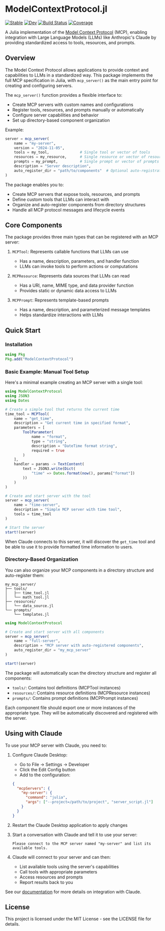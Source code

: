 # ModelContextProtocol.jl

[![Stable](https://img.shields.io/badge/docs-stable-blue.svg)](https://JuliaSMLM.github.io/ModelContextProtocol.jl/stable/)
[![Dev](https://img.shields.io/badge/docs-dev-blue.svg)](https://JuliaSMLM.github.io/ModelContextProtocol.jl/dev/)
[![Build Status](https://github.com/JuliaSMLM/ModelContextProtocol.jl/actions/workflows/CI.yml/badge.svg?branch=main)](https://github.com/JuliaSMLM/ModelContextProtocol.jl/actions/workflows/CI.yml?query=branch%3Amain)
[![Coverage](https://codecov.io/gh/JuliaSMLM/ModelContextProtocol.jl/branch/main/graph/badge.svg)](https://codecov.io/gh/JuliaSMLM/ModelContextProtocol.jl)

A Julia implementation of the [Model Context Protocol](https://github.com/modelcontextprotocol) (MCP), enabling integration with Large Language Models (LLMs) like Anthropic's Claude by providing standardized access to tools, resources, and prompts.

## Overview

The Model Context Protocol allows applications to provide context and capabilities to LLMs in a standardized way. This package implements the full MCP specification in Julia, with `mcp_server()` as the main entry point for creating and configuring servers.

The `mcp_server()` function provides a flexible interface to:
- Create MCP servers with custom names and configurations
- Register tools, resources, and prompts manually or automatically
- Configure server capabilities and behavior
- Set up directory-based component organization

Example:
```julia
server = mcp_server(
    name = "my-server",
    version = "2024-11-05",
    tools = my_tool,              # Single tool or vector of tools
    resources = my_resource,      # Single resource or vector of resources
    prompts = my_prompt,          # Single prompt or vector of prompts
    description = "Server description",
    auto_register_dir = "path/to/components"  # Optional auto-registration
)
```

The package enables you to:
- Create MCP servers that expose tools, resources, and prompts
- Define custom tools that LLMs can interact with
- Organize and auto-register components from directory structures
- Handle all MCP protocol messages and lifecycle events

## Core Components

The package provides three main types that can be registered with an MCP server:

1. `MCPTool`: Represents callable functions that LLMs can use
   - Has a name, description, parameters, and handler function
   - LLMs can invoke tools to perform actions or computations

2. `MCPResource`: Represents data sources that LLMs can read
   - Has a URI, name, MIME type, and data provider function
   - Provides static or dynamic data access to LLMs

3. `MCPPrompt`: Represents template-based prompts
   - Has a name, description, and parameterized message templates
   - Helps standardize interactions with LLMs

## Quick Start

### Installation

```julia
using Pkg
Pkg.add("ModelContextProtocol")
```

### Basic Example: Manual Tool Setup

Here's a minimal example creating an MCP server with a single tool:

```julia
using ModelContextProtocol
using JSON3
using Dates

# Create a simple tool that returns the current time
time_tool = MCPTool(
    name = "get_time",
    description = "Get current time in specified format",
    parameters = [
        ToolParameter(
            name = "format",
            type = "string",
            description = "DateTime format string",
            required = true
        )
    ],
    handler = params -> TextContent(
        text = JSON3.write(Dict(
            "time" => Dates.format(now(), params["format"])
        ))
    )
)

# Create and start server with the tool
server = mcp_server(
    name = "time-server",
    description = "Simple MCP server with time tool",
    tools = time_tool
)

# Start the server
start!(server)
```

When Claude connects to this server, it will discover the `get_time` tool and be able to use it to provide formatted time information to users.

### Directory-Based Organization

You can also organize your MCP components in a directory structure and auto-register them:

```
my_mcp_server/
├── tools/
│   ├── time_tool.jl
│   └── math_tool.jl
├── resources/
│   └── data_source.jl
└── prompts/
    └── templates.jl
```

```julia
using ModelContextProtocol

# Create and start server with all components
server = mcp_server(
    name = "full-server",
    description = "MCP server with auto-registered components",
    auto_register_dir = "my_mcp_server"
)

start!(server)
```

The package will automatically scan the directory structure and register all components:
- `tools/`: Contains tool definitions (MCPTool instances)
- `resources/`: Contains resource definitions (MCPResource instances)
- `prompts/`: Contains prompt definitions (MCPPrompt instances)

Each component file should export one or more instances of the appropriate type. They will be automatically discovered and registered with the server.

## Using with Claude

To use your MCP server with Claude, you need to:

1. Configure Claude Desktop:
   - Go to File → Settings → Developer
   - Click the Edit Config button
   - Add to the configuration:
   ```json
   {
     "mcpServers": {
       "my-server": {
         "command": "julia",
         "args": ["--project=/path/to/project", "server_script.jl"]
       }
     }
   }
   ```

2. Restart the Claude Desktop application to apply changes

3. Start a conversation with Claude and tell it to use your server:
   ```
   Please connect to the MCP server named "my-server" and list its available tools.
   ```

4. Claude will connect to your server and can then:
   - List available tools using the server's capabilities
   - Call tools with appropriate parameters
   - Access resources and prompts
   - Report results back to you

See our [documentation](https://JuliaSMLM.github.io/ModelContextProtocol.jl/stable/) for more details on integration with Claude.

## License

This project is licensed under the MIT License - see the LICENSE file for details.
